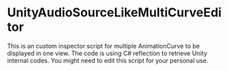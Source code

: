 # UnityAudioSourceLikeMultiCurveEditor
This is an custom inspector script for multiple AnimationCurve to be displayed in one view. 
The code is using C# reflection to retrieve Unity internal codes.
You might need to edit this script for your personal use.
